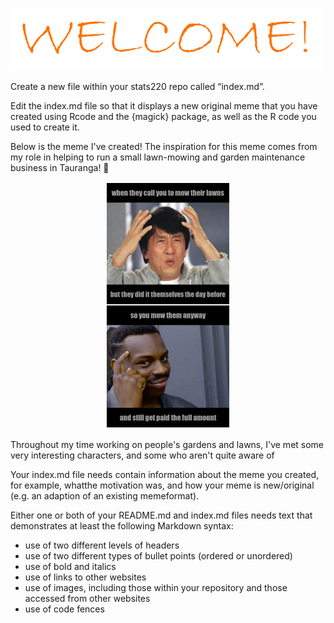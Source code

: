 ![](welcome.png)

Create a new file within your stats220 repo called “index.md”.

Edit the index.md file so that it displays a new original meme that you have created using Rcode and the {magick} package, as well as the R code you used to create it.

Below is the meme I've created! The inspiration for this meme comes from my role in helping to run a small lawn-mowing and garden maintenance business in Tauranga! :deciduous_tree:  

<p img align="center">
  <img src="my_meme.png" />
</p>

Throughout my time working on people's gardens and lawns, I've met some very interesting characters, and some who aren't quite aware of 


Your index.md file needs contain information about the meme you created, for example, whatthe motivation was, and how your meme is new/original (e.g. an adaption of an existing memeformat).

Either one or both of your README.md and index.md files needs text that demonstrates at least the following Markdown syntax:
- use of two different levels of headers
- use of two different types of bullet points (ordered or unordered)
- use of bold and italics
- use of links to other websites
- use of images, including those within your repository and those accessed from other websites
- use of code fences
